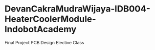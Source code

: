 # DevanCakraMudraWijaya-IDB004-HeaterCoolerModule-IndobotAcademy
Final Project PCB Design Elective Class
